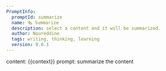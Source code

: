 ```yaml
---
PromptInfo:
  promptId: summarize
  name: 🗞️ Summarize
  description: select a content and it will be summarized.
  author: Noureddine
  tags: writing, thinking, learning
  version: 0.0.1
---
```

content: 
{{context}}
prompt:
summarize the content


